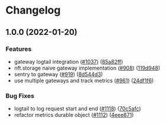 # Changelog

## 1.0.0 (2022-01-20)


### Features

* gateway logtail integration ([#1037](https://www.github.com/nftstorage/nft.storage/issues/1037)) ([85a82ff](https://www.github.com/nftstorage/nft.storage/commit/85a82ff0783399368572c158962618a41081d703))
* nft.storage naive gateway implementation ([#908](https://www.github.com/nftstorage/nft.storage/issues/908)) ([119d948](https://www.github.com/nftstorage/nft.storage/commit/119d948681da11bcae250f19d8b3eae04e5992b4))
* sentry to gateway ([#919](https://www.github.com/nftstorage/nft.storage/issues/919)) ([8d544d3](https://www.github.com/nftstorage/nft.storage/commit/8d544d3bc5d969b2f3a5ef988b0d3c35b1092602))
* use multiple gateways and track metrics ([#961](https://www.github.com/nftstorage/nft.storage/issues/961)) ([24df1f6](https://www.github.com/nftstorage/nft.storage/commit/24df1f69d481ecb07bdbde237af837a812773e3e))


### Bug Fixes

* logtail to log request start and end ([#1118](https://www.github.com/nftstorage/nft.storage/issues/1118)) ([70c5afc](https://www.github.com/nftstorage/nft.storage/commit/70c5afca51dec29b55b1683208601e8839f0361a))
* refactor metrics durable object ([#1112](https://www.github.com/nftstorage/nft.storage/issues/1112)) ([4eee871](https://www.github.com/nftstorage/nft.storage/commit/4eee8715cbd22c6ff05ff539ecae98f01cc1c320))
